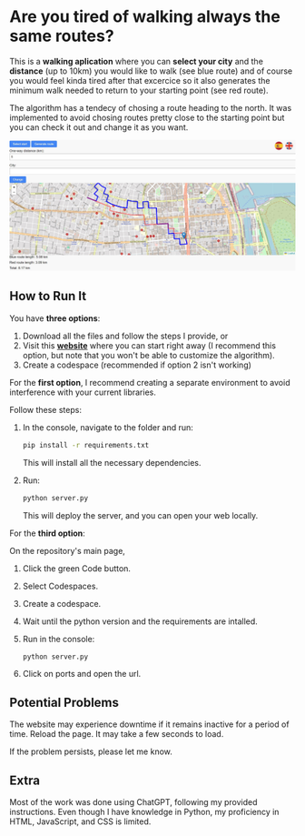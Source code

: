 # Are you tired of walking always the same routes?
This is a **walking aplication** where you can **select your city** and the **distance** (up to 10km) you would like to walk (see blue route) and of course you would feel kinda tired after that excercice so it also generates the minimum walk needed to return to your starting point (see red route).

The algorithm has a tendecy of chosing a route heading to the north. It was implemented to avoid chosing routes pretty close to the starting point but you can check it out and change it as you want.

![Example](https://github.com/LautaroOchotorena/Walking-around-the-city/blob/master/Example.jpg)

## How to Run It

You have **three options**:

1. Download all the files and follow the steps I provide, or
2. Visit this [**website**](http://lautaro98.pythonanywhere.com) where you can start right away (I recommend this option, but note that you won't be able to customize the algorithm).
3. Create a codespace (recommended if option 2 isn't working)

For the **first option**, I recommend creating a separate environment to avoid interference with your current libraries.

Follow these steps:

1. In the console, navigate to the folder and run:

    ```bash
    pip install -r requirements.txt
    ```

    This will install all the necessary dependencies.

2. Run:

    ```bash
    python server.py
    ```

    This will deploy the server, and you can open your web locally.

For the **third option**:

On the repository's main page,
1. Click the green Code button.
2. Select Codespaces.
3. Create a codespace.
4. Wait until the python version and the requirements are intalled.
5. Run in the console:

    ```bash
    python server.py
    ```

6. Click on ports and open the url.


## Potential Problems

The website may experience downtime if it remains inactive for a period of time. Reload the page. It may take a few seconds to load.

If the problem persists, please let me know.

## Extra

Most of the work was done using ChatGPT, following my provided instructions. Even though I have knowledge in Python, my proficiency in HTML, JavaScript, and CSS is limited.